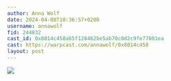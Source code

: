 ```yaml
---
author: Anna Wolf
date: 2024-04-08T10:36:57+0200
username: annawolf
fid: 244832
cast_id: 0x8014c458a65f128462be5ab70c0d2c9fe77001ea
cast: https://warpcast.com/annawolf/0x8014c458
layout: post
---
```

  

![](https://imagedelivery.net/BXluQx4ige9GuW0Ia56BHw/4496cac0-8e16-4720-33ff-f50cf1f9de00/original)